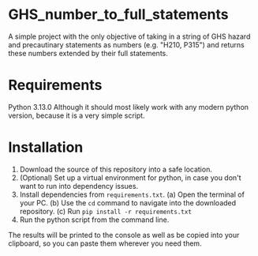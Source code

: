 # GHS_number_to_full_statements
A simple project with the only objective of taking in a string of GHS hazard and precautinary statements as numbers (e.g. "H210, P315") and returns these numbers extended by their full statements.

# Requirements
Python 3.13.0
Although it should most likely work with any modern python version, because it is a very simple script.

# Installation
1. Download the source of this repository into a safe location.
2. (Optional) Set up a virtual environment for python, in case you don't want to run into dependency issues.
3. Install dependencies from `requirements.txt`. (a) Open the terminal of your PC. (b) Use the `cd` command to navigate into the downloaded repository. (c) Run `pip install -r requirements.txt`
5. Run the python script from the command line.

The results will be printed to the console as well as be copied into your clipboard, so you can paste them wherever you need them.
